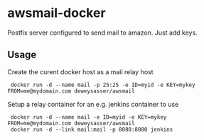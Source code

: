 awsmail-docker
==============

Postfix server configured to send mail to amazon.  Just add keys.

Usage
-----

Create the curent docker host as a mail relay host

     docker run -d --name mail -p 25:25 -e ID=myid -e KEY=mykey FROM=me@mydomain.com deweysasser/awsmail

Setup a relay container for an e.g. jenkins container to use

     docker run -d --name mail -e ID=myid -e KEY=mykey FROM=me@mydomain.com deweysasser/awsmail
     docker run -d --link mail:mail -p 8080:8080 jenkins